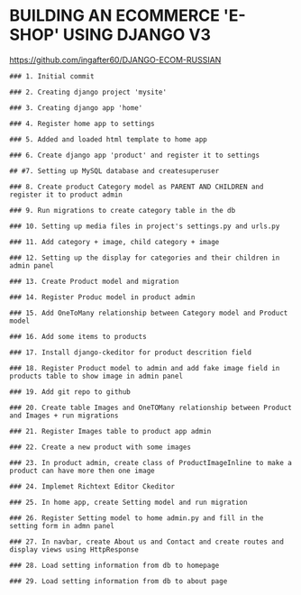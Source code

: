 # BUILDING AN ECOMMERCE 'E-SHOP' USING DJANGO V3
https://github.com/ingafter60/DJANGO-ECOM-RUSSIAN

	### 1. Initial commit

	### 2. Creating django project 'mysite' 

	### 3. Creating django app 'home' 

	### 4. Register home app to settings

	### 5. Added and loaded html template to home app

	### 6. Create django app 'product' and register it to settings 

	## #7. Setting up MySQL database and createsuperuser

	### 8. Create product Category model as PARENT AND CHILDREN and register it to product admin

	### 9. Run migrations to create category table in the db 

	### 10. Setting up media files in project's settings.py and urls.py

	### 11. Add category + image, child category + image

	### 12. Setting up the display for categories and their children in admin panel

	### 13. Create Product model and migration

	### 14. Register Produc model in product admin

	### 15. Add OneToMany relationship between Category model and Product model

	### 16. Add some items to products

	### 17. Install django-ckeditor for product descrition field

	### 18. Register Product model to admin and add fake image field in products table to show image in admin panel

	### 19. Add git repo to github

	### 20. Create table Images and OneTOMany relationship between Product and Images + run migrations

	### 21. Register Images table to product app admin 

	### 22. Create a new product with some images

	### 23. In product admin, create class of ProductImageInline to make a product can have more then one image

	### 24. Implemet Richtext Editor Ckeditor

	### 25. In home app, create Setting model and run migration

	### 26. Register Setting model to home admin.py and fill in the setting form in admn panel

	### 27. In navbar, create About us and Contact and create routes and display views using HttpResponse

	### 28. Load setting information from db to homepage 

	### 29. Load setting information from db to about page


































